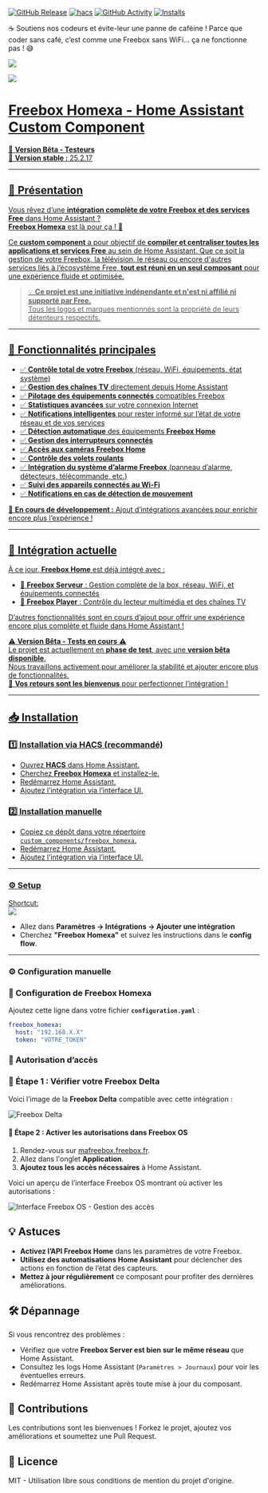 [![GitHub Release](https://img.shields.io/github/v/release/XAV59213/freebox_homexa?style=flat-square)](https://github.com/XAV59213/freebox_homexa/releases) [![hacs](https://img.shields.io/badge/HACS-Custom_Component-orange.svg?style=flat-square)](https://hacs.xyz/) [![GitHub Activity](https://img.shields.io/github/commit-activity/m/XAV59213/freebox_homexa?style=flat-square)](https://github.com/XAV59213/freebox_homexa/commits/main) [![Installs](https://img.shields.io/github/downloads/XAV59213/freebox_homexa/total?style=flat-square)](https://github.com/XAV59213/freebox_homexa/releases)  


☕ Soutiens nos codeurs et évite-leur une panne de caféine !
Parce que coder sans café, c’est comme une Freebox sans WiFi... ça ne fonctionne pas ! 😅

<a href="https://www.buymeacoffee.com/gvigroux"> <img src="https://img.buymeacoffee.com/button-api/?text=Buy me a coffee&emoji=&slug=gvigroux&button_colour=5F7FFF&font_colour=ffffff&font_family=Cookie&outline_colour=000000&coffee_colour=FFDD00" /> 

<a href="https://www.buymeacoffee.com/xav59213"> <img src="https://img.buymeacoffee.com/button-api/?text=Buy me a coffee&emoji=&slug=xav59213&button_colour=5F7FFF&font_colour=ffffff&font_family=Cookie&outline_colour=000000&coffee_colour=FFDD00" /> 



# Freebox Homexa - Home Assistant Custom Component

🚀 **Version Bêta - Testeurs**  
📌 **Version stable :** 25.2.17  

---

## 🔹 Présentation

Vous rêvez d’une **intégration complète de votre Freebox et des services Free** dans Home Assistant ?  
**Freebox Homexa** est là pour ça ! 🎉  

Ce **custom component** a pour objectif de **compiler et centraliser toutes les applications et services Free** au sein de Home Assistant. Que ce soit la gestion de votre Freebox, la télévision, le réseau ou encore d'autres services liés à l’écosystème Free, **tout est réuni en un seul composant** pour une expérience fluide et optimisée.

> 💡 **Ce projet est une initiative indépendante et n'est ni affilié ni supporté par Free.**  
> Tous les logos et marques mentionnés sont la propriété de leurs détenteurs respectifs.

---

## 🚀 Fonctionnalités principales

- ✅ **Contrôle total de votre Freebox** (réseau, WiFi, équipements, état système)
- ✅ **Gestion des chaînes TV** directement depuis Home Assistant
- ✅ **Pilotage des équipements connectés** compatibles Freebox
- ✅ **Statistiques avancées** sur votre connexion Internet
- ✅ **Notifications intelligentes** pour rester informé sur l’état de votre réseau et de vos services
- ✅ **Détection automatique** des équipements **Freebox Home**
- ✅ **Gestion des interrupteurs connectés**
- ✅ **Accès aux caméras Freebox Home**
- ✅ **Contrôle des volets roulants**
- ✅ **Intégration du système d’alarme Freebox** (panneau d’alarme, détecteurs, télécommande, etc.)
- ✅ **Suivi des appareils connectés au Wi-Fi**
- ✅ **Notifications en cas de détection de mouvement**

🔧 **En cours de développement :** Ajout d’intégrations avancées pour enrichir encore plus l’expérience !  

---

## 📌 Intégration actuelle

À ce jour, **Freebox Home** est déjà intégré avec :  
- 🔹 **Freebox Serveur** : Gestion complète de la box, réseau, WiFi, et équipements connectés  
- 🔹 **Freebox Player** : Contrôle du lecteur multimédia et des chaînes TV  

D’autres fonctionnalités sont en cours d’ajout pour offrir une expérience encore plus complète et fluide dans Home Assistant !

⚠️ **Version Bêta - Tests en cours** ⚠️  
Le projet est actuellement en **phase de test**, avec une **version bêta disponible**.  
Nous travaillons activement pour améliorer la stabilité et ajouter encore plus de fonctionnalités.  
📢 **Vos retours sont les bienvenus** pour perfectionner l’intégration !  

---

## 📥 Installation

### 1️⃣ Installation via HACS (recommandé)
- Ouvrez **HACS** dans Home Assistant.
- Cherchez **Freebox Homexa** et installez-le.
- Redémarrez Home Assistant.
- Ajoutez l’intégration via l’interface UI.

### 2️⃣ Installation manuelle
- Copiez ce dépôt dans votre répertoire `custom_components/freebox_homexa`.
- Redémarrez Home Assistant.
- Ajoutez l’intégration via l’interface UI.

---

### ⚙️ Setup  

Shortcut:  
[![](https://my.home-assistant.io/badges/config_flow_start.svg)](https://my.home-assistant.io/redirect/config_flow_start/?domain=freebox_homexa)  

- Allez dans **Paramètres -> Intégrations -> Ajouter une intégration**  
- Cherchez **"Freebox Homexa"** et suivez les instructions dans le **config flow**.  

---

### ⚙️ Configuration manuelle

### 📌 Configuration de Freebox Homexa

Ajoutez cette ligne dans votre fichier **`configuration.yaml`** :  

```yaml
freebox_homexa:
  host: "192.168.X.X"
  token: "VOTRE_TOKEN"
```


### 📖 Autorisation d’accès

### 📌 Étape 1 : Vérifier votre Freebox Delta

Voici l’image de la **Freebox Delta** compatible avec cette intégration :

![Freebox Delta](https://www.mezabo.fr/wp-content/uploads/2023/06/freebox-delta-vs-revolution.png)

#### 📌 Étape 2 : Activer les autorisations dans Freebox OS

1. Rendez-vous sur [mafreebox.freebox.fr](http://mafreebox.freebox.fr/#Fbx.os.app.settings.Accounts).
2. Allez dans l'onglet **Application**.
3. **Ajoutez tous les accès nécessaires** à Home Assistant.

Voici un aperçu de l’interface Freebox OS montrant où activer les autorisations :

![Interface Freebox OS - Gestion des accès](https://djynet.net/wp/wp-content/uploads/2013/09/Capture-du-2013-10-03-194332.png)

## 💡 Astuces

- **Activez l’API Freebox Home** dans les paramètres de votre Freebox.
- **Utilisez des automatisations Home Assistant** pour déclencher des actions en fonction de l’état des capteurs.
- **Mettez à jour régulièrement** ce composant pour profiter des dernières améliorations.

## 🛠️ Dépannage

Si vous rencontrez des problèmes :

- Vérifiez que votre **Freebox Server est bien sur le même réseau** que Home Assistant.
- Consultez les logs Home Assistant (`Paramètres > Journaux`) pour voir les éventuelles erreurs.
- Redémarrez Home Assistant après toute mise à jour du composant.

## 🤝 Contributions

Les contributions sont les bienvenues ! Forkez le projet, ajoutez vos améliorations et soumettez une Pull Request.

## 📜 Licence

MIT - Utilisation libre sous conditions de mention du projet d'origine.


